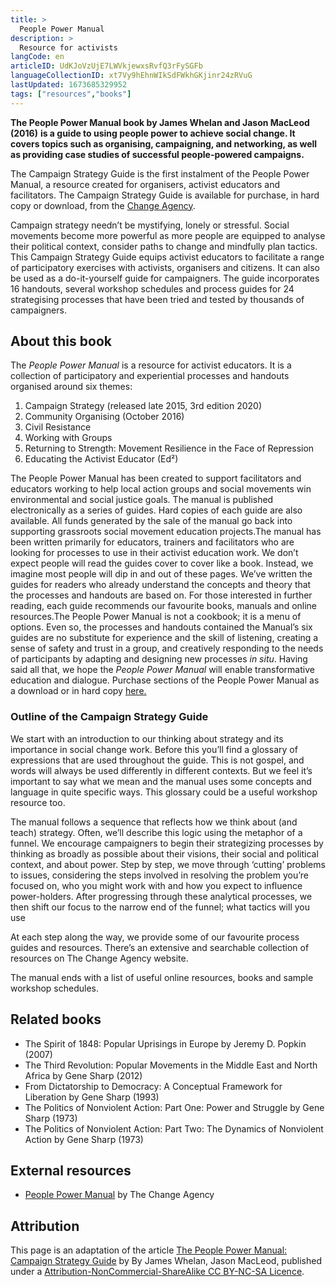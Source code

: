 ```yaml
---
title: >
  People Power Manual
description: >
  Resource for activists
langCode: en
articleID: UdKJoVzUjE7LWVkjewxsRvfQ3rFySGFb
languageCollectionID: xt7Vy9hEhnWIkSdFWkhGKjinr24zRVuG
lastUpdated: 1673685329952
tags: ["resources","books"]
---
```


**The People Power Manual book by James Whelan and Jason MacLeod (2016)** **is a guide to using people power to achieve social change. It covers topics such as organising, campaigning, and networking, as well as providing case studies of successful people-powered campaigns.**

The Campaign Strategy Guide is the first instalment of the People Power Manual, a resource created for organisers, activist educators and facilitators. The Campaign Strategy Guide is available for purchase, in hard copy or download, from the [Change Agency](https://www.thechangeagency.org/campaigners-toolkit/training-resources/people-power-manual/).

Campaign strategy needn’t be mystifying, lonely or stressful. Social movements become more powerful as more people are equipped to analyse their political context, consider paths to change and mindfully plan tactics. This Campaign Strategy Guide equips activist educators to facilitate a range of participatory exercises with activists, organisers and citizens. It can also be used as a do-it-yourself guide for campaigners. The guide incorporates 16 handouts, several workshop schedules and process guides for 24 strategising processes that have been tried and tested by thousands of campaigners.

## About this book

The _People Power Manual_ is a resource for activist educators. It is a collection of participatory and experiential processes and handouts organised around six themes:

1.  Campaign Strategy (released late 2015, 3rd edition 2020)
2.  Community Organising (October 2016)
3.  Civil Resistance
4.  Working with Groups
5.  Returning to Strength: Movement Resilience in the Face of Repression
6.  Educating the Activist Educator (Ed²)

The People Power Manual has been created to support facilitators and educators working to help local action groups and social movements win environmental and social justice goals. The manual is published electronically as a series of guides. Hard copies of each guide are also available. All funds generated by the sale of the manual go back into supporting grassroots social movement education projects.The manual has been written primarily for educators, trainers and facilitators who are looking for processes to use in their activist education work. We don’t expect people will read the guides cover to cover like a book. Instead, we imagine most people will dip in and out of these pages. We’ve written the guides for readers who already understand the concepts and theory that the processes and handouts are based on. For those interested in further reading, each guide recommends our favourite books, manuals and online resources.The People Power Manual is not a cookbook; it is a menu of options. Even so, the processes and handouts contained the Manual’s six guides are no substitute for experience and the skill of listening, creating a sense of safety and trust in a group, and creatively responding to the needs of participants by adapting and designing new processes _in situ_. Having said all that, we hope the _People Power Manual_ will enable transformative education and dialogue. Purchase sections of the People Power Manual as a download or in hard copy [here.](https://www.thechangeagency.org/campaigners-toolkit/training-resources/people-power-manual/)

### Outline of the Campaign Strategy Guide

We start with an introduction to our thinking about strategy and its importance in social change work. Before this you’ll find a glossary of expressions that are used throughout the guide. This is not gospel, and words will always be used differently in different contexts. But we feel it’s important to say what we mean and the manual uses some concepts and language in quite specific ways. This glossary could be a useful workshop resource too.

The manual follows a sequence that reflects how we think about (and teach) strategy. Often, we’ll describe this logic using the metaphor of a funnel. We encourage campaigners to begin their strategizing processes by thinking as broadly as possible about their visions, their social and political context, and about power. Step by step, we move through ‘cutting’ problems to issues, considering the steps involved in resolving the problem you’re focused on, who you might work with and how you expect to influence power-holders. After progressing through these analytical processes, we then shift our focus to the narrow end of the funnel; what tactics will you use

At each step along the way, we provide some of our favourite process guides and resources. There’s an extensive and searchable collection of resources on The Change Agency website.

The manual ends with a list of useful online resources, books and sample workshop schedules.

## Related books

-   The Spirit of 1848: Popular Uprisings in Europe by Jeremy D. Popkin (2007)
-   The Third Revolution: Popular Movements in the Middle East and North Africa by Gene Sharp (2012)
-   From Dictatorship to Democracy: A Conceptual Framework for Liberation by Gene Sharp (1993)
-   The Politics of Nonviolent Action: Part One: Power and Struggle by Gene Sharp (1973)
-   The Politics of Nonviolent Action: Part Two: The Dynamics of Nonviolent Action by Gene Sharp (1973)

## External resources

-   [People Power Manual](https://thechangeagency.org/people-power-manual/) by The Change Agency

## Attribution

This page is an adaptation of the article [The People Power Manual: Campaign Strategy Guide](https://commonslibrary.org/campaign-strategy-manual/) by By James Whelan, Jason MacLeod, published under a [Attribution-NonCommercial-ShareAlike CC BY-NC-SA Licence](https://creativecommons.org/licenses/by-nc-sa/4.0).